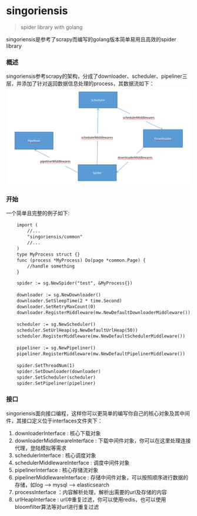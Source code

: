 # singoriensis

> spider library with golang

singoriensis是参考了scrapy而编写的golang版本简单易用且高效的spider library

### 概述

singoriensis参考scrapy的架构，分成了downloader、scheduler、pipeliner三层，并添加了针对返回数据信息处理的process，其数据流如下：<br/>
![image](https://github.com/ErosZy/singoriensis/blob/master/img.png)


### 开始

一个简单且完整的例子如下:
```golang
    import (
        //...
        "singoriensis/common"
        //...
    )
    type MyProcess struct {}
    func (process *MyProcess) Do(page *common.Page) {
        //handle something
    }
```


```golang
    spider := sg.NewSpider("test", &MyProcess{})
    
    downloader := sg.NewDownloader()
    downloader.SetSleepTime(2 * time.Second)
    downloader.SetRetryMaxCount(0)
    downloader.RegisterMiddleware(mw.NewDefaultDownloaderMiddleware())

    scheduler := sg.NewScheduler()
    scheduler.SetUrlHeap(sg.NewDefaultUrlHeap(50))
    scheduler.RegisterMiddleware(mw.NewDefaultSchedulerMiddleware())

    pipeliner := sg.NewPipeliner()
    pipeliner.RegisterMiddleware(mw.NewDefaultPipelinerMiddleware())

    spider.SetThreadNum(1)
    spider.SetDownloader(downloader)
    spider.SetScheduler(scheduler)
    spider.SetPipeliner(pipeliner)
```

### 接口

singoriensis面向接口编程，这样你可以更简单的编写你自己的核心对象及其中间件，其接口定义位于interfaces文件夹下：

1. downloaderInterface : 核心下载对象
2. downloaderMiddlewareInterface : 下载中间件对象，你可以在这里处理连接代理，登陆模拟等需求
3. schedulerInterface : 核心调度对象
4. schedulerMiddlewareInterface : 调度中间件对象
5. pipelinerInterface : 核心存储流对象
6. pipelinerMiddlewareInterface : 存储中间件对象，可以按照顺序进行数据的存储，如log --> mysql --> elasticsearch
7. processInterface ：内容解析处理，解析出需要的url及存储的内容
8. urlHeapInterface : url冲重复过滤，你可以使用redis，也可以使用bloomfilter算法等对url进行重复过滤

